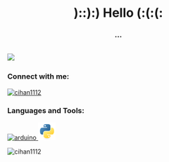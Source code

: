 <h1 align="center">)::):)  Hello  (:(:(:</h1>
<h3 align="center">...</h3>
<br>
<!--
<img src="https://media.giphy.com/media/WUlplcMpOCEmTGBtBW/giphy.gif" width="130">
-->
<img src="https://media.giphy.com/media/Dg4TxjYikCpiGd7tYs/giphy.gif?cid=790b7611xdt8j61lkclte6nclxbtfbl0savoalh023shd0sd&ep=v1_gifs_trending&rid=giphy.gif&ct=g" width="130">

<h3 align="left">Connect with me:</h3>
<p align="left">
<a href="https://www.instagram.com/cihannergiz6/" target="blank"><img align="center" src="https://raw.githubusercontent.com/rahuldkjain/github-profile-readme-generator/master/src/images/icons/Social/instagram.svg" alt="cihan1112" height="30" width="40" /></a>
</p>

<h3 align="left">Languages and Tools:</h3>
<p align="left"> <a href="https://www.arduino.cc/" target="_blank" rel="noreferrer"> <img src="https://cdn.worldvectorlogo.com/logos/arduino-1.svg" alt="arduino" width="40" height="40"/> </a> <a href="https://www.python.org" target="_blank" rel="noreferrer"> <img src="https://raw.githubusercontent.com/devicons/devicon/master/icons/python/python-original.svg" alt="python" width="40" height="40"/> </a> </p>

<p><img align="center" src="https://github-readme-stats.vercel.app/api/top-langs?username=cihan1112&show_icons=true&locale=en&layout=compact" alt="cihan1112" /></p>
